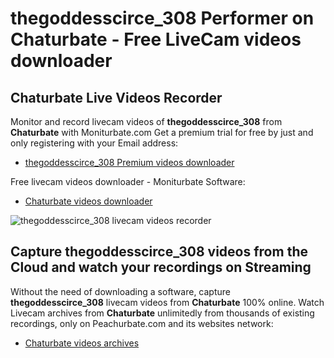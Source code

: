 # thegoddesscirce_308 Performer on Chaturbate - Free LiveCam videos downloader

## Chaturbate Live Videos Recorder

Monitor and record livecam videos of **thegoddesscirce_308** from **Chaturbate** with Moniturbate.com
Get a premium trial for free by just and only registering with your Email address:
* [thegoddesscirce_308 Premium videos downloader](https://moniturbate.com/request-demo-licence-key.html)

Free livecam videos downloader - Moniturbate Software:
* [Chaturbate videos downloader](https://moniturbate.com/moniturbate-download-software.html)

![thegoddesscirce_308 livecam videos recorder](https://peachurnet.com/templates/moniturbate-software.png)


## Capture thegoddesscirce_308 videos from the Cloud and watch your recordings on Streaming

Without the need of downloading a software, capture **thegoddesscirce_308** livecam videos from **Chaturbate** 100% online.
Watch Livecam archives from **Chaturbate** unlimitedly from thousands of existing recordings, only on Peachurbate.com and its websites network:
* [Chaturbate videos archives](https://peachurnet.com/)